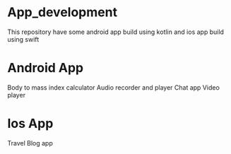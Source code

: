 # App_development

This repository have some android app build using kotlin and ios app build using swift

# Android App
Body to mass index calculator
Audio recorder and player
Chat app
Video player

# Ios App
Travel Blog app
